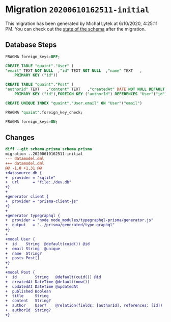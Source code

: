 # Migration `20200610162511-initial`

This migration has been generated by Michał Lytek at 6/10/2020, 4:25:11 PM.
You can check out the [state of the schema](./schema.prisma) after the migration.

## Database Steps

```sql
PRAGMA foreign_keys=OFF;

CREATE TABLE "quaint"."User" (
"email" TEXT NOT NULL  ,"id" TEXT NOT NULL  ,"name" TEXT   ,
    PRIMARY KEY ("id"))

CREATE TABLE "quaint"."Post" (
"authorId" TEXT   ,"content" TEXT   ,"createdAt" DATE NOT NULL DEFAULT CURRENT_TIMESTAMP ,"id" TEXT NOT NULL  ,"published" BOOLEAN NOT NULL  ,"title" TEXT NOT NULL  ,"updatedAt" DATE NOT NULL  ,
    PRIMARY KEY ("id"),FOREIGN KEY ("authorId") REFERENCES "User"("id") ON DELETE SET NULL ON UPDATE CASCADE)

CREATE UNIQUE INDEX "quaint"."User.email" ON "User"("email")

PRAGMA "quaint".foreign_key_check;

PRAGMA foreign_keys=ON;
```

## Changes

```diff
diff --git schema.prisma schema.prisma
migration ..20200610162511-initial
--- datamodel.dml
+++ datamodel.dml
@@ -1,0 +1,31 @@
+datasource db {
+  provider = "sqlite"
+  url      = "file:./dev.db"
+}
+
+generator client {
+  provider = "prisma-client-js"
+}
+
+generator typegraphql {
+  provider = "node node_modules/typegraphql-prisma/generator.js"
+  output   = "../prisma/generated/type-graphql"
+}
+
+model User {
+  id    String  @default(cuid()) @id
+  email String  @unique
+  name  String?
+  posts Post[]
+}
+
+model Post {
+  id        String   @default(cuid()) @id
+  createdAt DateTime @default(now())
+  updatedAt DateTime @updatedAt
+  published Boolean
+  title     String
+  content   String?
+  author    User?    @relation(fields: [authorId], references: [id])
+  authorId  String?
+}
```


